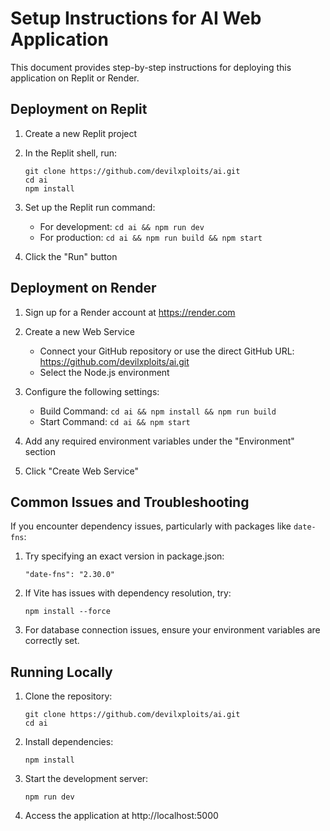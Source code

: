 # Setup Instructions for AI Web Application

This document provides step-by-step instructions for deploying this application on Replit or Render.

## Deployment on Replit

1. Create a new Replit project
2. In the Replit shell, run:
   ```
   git clone https://github.com/devilxploits/ai.git
   cd ai
   npm install
   ```

3. Set up the Replit run command:
   - For development: `cd ai && npm run dev`
   - For production: `cd ai && npm run build && npm start`

4. Click the "Run" button

## Deployment on Render

1. Sign up for a Render account at https://render.com

2. Create a new Web Service
   - Connect your GitHub repository or use the direct GitHub URL: https://github.com/devilxploits/ai.git
   - Select the Node.js environment

3. Configure the following settings:
   - Build Command: `cd ai && npm install && npm run build`
   - Start Command: `cd ai && npm start`

4. Add any required environment variables under the "Environment" section

5. Click "Create Web Service"

## Common Issues and Troubleshooting

If you encounter dependency issues, particularly with packages like `date-fns`:

1. Try specifying an exact version in package.json:
   ```
   "date-fns": "2.30.0"
   ```

2. If Vite has issues with dependency resolution, try:
   ```
   npm install --force
   ```

3. For database connection issues, ensure your environment variables are correctly set.

## Running Locally

1. Clone the repository:
   ```
   git clone https://github.com/devilxploits/ai.git
   cd ai
   ```

2. Install dependencies:
   ```
   npm install
   ```

3. Start the development server:
   ```
   npm run dev
   ```

4. Access the application at http://localhost:5000
